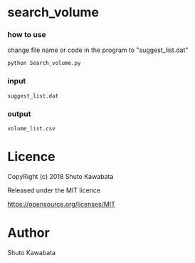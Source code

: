 # search_volume

### how to use
change file name or code in the program to "suggest_list.dat"
```
python Search_volume.py
```

### input
```
suggest_list.dat
```

### output
```
volume_list.csv
```
# Licence

CopyRight (c) 2018 Shuto Kawabata

Released under the MIT licence

https://opensource.org/licenses/MIT

# Author
Shuto Kawabata
